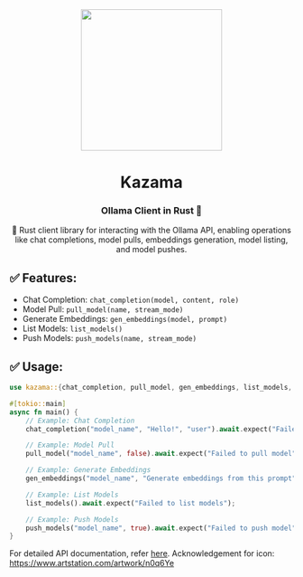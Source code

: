 <div align="center">
<img src="https://github.com/Spirizeon/kazama/assets/123345456/4232bc0c-2491-43e3-b602-91c4f4333e45" width="250px" height="auto" />

# Kazama
### Ollama Client in Rust 🦀
🤖 Rust client library for interacting with the Ollama API, enabling operations like chat completions, model pulls, embeddings generation, model listing, and model pushes.
</div>


## ✅ **Features:**
- Chat Completion: `chat_completion(model, content, role)`
- Model Pull: `pull_model(name, stream_mode)`
- Generate Embeddings: `gen_embeddings(model, prompt)`
- List Models: `list_models()`
- Push Models: `push_models(name, stream_mode)`

## ✅ **Usage:**
```rust
use kazama::{chat_completion, pull_model, gen_embeddings, list_models, push_models};

#[tokio::main]
async fn main() {
    // Example: Chat Completion
    chat_completion("model_name", "Hello!", "user").await.expect("Failed to complete chat");

    // Example: Model Pull
    pull_model("model_name", false).await.expect("Failed to pull model");

    // Example: Generate Embeddings
    gen_embeddings("model_name", "Generate embeddings from this prompt").await.expect("Failed to generate embeddings");

    // Example: List Models
    list_models().await.expect("Failed to list models");

    // Example: Push Models
    push_models("model_name", true).await.expect("Failed to push model");
}
```

For detailed API documentation, refer [here](https://crates.io/crates/kazama/).
Acknowledgement for icon: https://www.artstation.com/artwork/n0q6Ye
